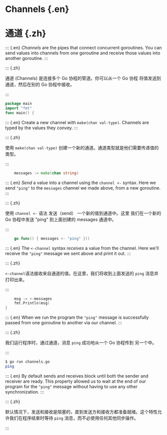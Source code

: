 
# Channels {.en}

# 通道 {.zh}

::: {.en}
_Channels_ are the pipes that connect concurrent
goroutines. You can send values into channels from one
goroutine and receive those values into another
goroutine.
:::

::: {.zh}

通道 (Channels) 是连接多个 Go 协程的管道。你可以从一个 Go 协程 将值发送到通道，然后在别的 Go 协程中接收。

:::

```go
package main
import "fmt"
func main() {
```

::: {.en}
Create a new channel with `make(chan val-type)`.
Channels are typed by the values they convey.
:::

::: {.zh}

使用 `make(chan val-type)` 创建一个新的通道。通道类型就是他们需要传递值的类型。

:::

```go
	messages := make(chan string)
```

::: {.en}
_Send_ a value into a channel using the `channel <-`
syntax. Here we send `"ping"`  to the `messages`
channel we made above, from a new goroutine.
:::

::: {.zh}

使用 `channel <-` 语法 发送（send） 一个新的值到通道中。这里 我们在一个新的 Go 协程中发送 "ping" 到上面创建的 messages 通道中。

:::

```go
	go func() { messages <- "ping" }()
```

::: {.en}
The `<-channel` syntax _receives_ a value from the
channel. Here we'll receive the `"ping"` message
we sent above and print it out.
:::

::: {.zh}

`<-channel`语法接收来自通道的值。在这里，我们将收到上面发送的 `ping` 消息并打印出来。

:::

```go
	msg := <-messages
	fmt.Println(msg)
}
```

::: {.en}
When we run the program the `"ping"` message is
successfully passed from one goroutine to another via 
our channel.
:::

::: {.zh}

我们运行程序时，通过通道，消息 `ping` 成功地从一个 Go 协程传到 另一个中。

:::

```bash
$ go run channels.go 
ping
```

::: {.en}
By default sends and receives block until both the
sender and receiver are ready. This property allowed
us to wait at the end of our program for the `"ping"`
message without having to use any other synchronization.
:::

::: {.zh}

默认情况下，发送和接收是阻塞的，直到发送方和接收方都准备就绪。这个特性允许我们在程序结束时等待 `ping` 消息，而不必使用任何其他同步操作。

:::
